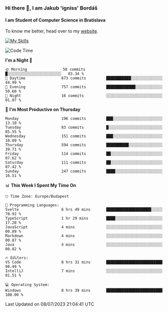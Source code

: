 ### Hi there 👋, I am Jakub 'igniss' Bordáš

#### I am Student of Computer Science in Bratislava
To know me better, head over to my [website](https://bordas.sk).

[![My Skills](https://skillicons.dev/icons?i=js,html,css,figma,svelte,java,kotlin,python,postgresql,typescript,nest,nodejs)](https://bordas.sk)


<!--START_SECTION:waka-->
![Code Time](http://img.shields.io/badge/Code%20Time-1%2C190%20hrs%2053%20mins-blue)

**I'm a Night 🦉** 

```text
🌞 Morning                50 commits          █░░░░░░░░░░░░░░░░░░░░░░░░   03.34 % 
🌆 Daytime                673 commits         ███████████░░░░░░░░░░░░░░   44.99 % 
🌃 Evening                757 commits         █████████████░░░░░░░░░░░░   50.60 % 
🌙 Night                  16 commits          ░░░░░░░░░░░░░░░░░░░░░░░░░   01.07 % 
```
📅 **I'm Most Productive on Thursday** 

```text
Monday                   196 commits         ███░░░░░░░░░░░░░░░░░░░░░░   13.10 % 
Tuesday                  83 commits          █░░░░░░░░░░░░░░░░░░░░░░░░   05.55 % 
Wednesday                151 commits         ███░░░░░░░░░░░░░░░░░░░░░░   10.09 % 
Thursday                 594 commits         ██████████░░░░░░░░░░░░░░░   39.71 % 
Friday                   114 commits         ██░░░░░░░░░░░░░░░░░░░░░░░   07.62 % 
Saturday                 111 commits         ██░░░░░░░░░░░░░░░░░░░░░░░   07.42 % 
Sunday                   247 commits         ████░░░░░░░░░░░░░░░░░░░░░   16.51 % 
```


📊 **This Week I Spent My Time On** 

```text
🕑︎ Time Zone: Europe/Budapest

💬 Programming Languages: 
Svelte                   6 hrs 49 mins       ████████████████████░░░░░   78.92 % 
TypeScript               1 hr 29 mins        ████░░░░░░░░░░░░░░░░░░░░░   17.28 % 
JavaScript               4 mins              ░░░░░░░░░░░░░░░░░░░░░░░░░   00.89 % 
Markdown                 4 mins              ░░░░░░░░░░░░░░░░░░░░░░░░░   00.87 % 
Java                     4 mins              ░░░░░░░░░░░░░░░░░░░░░░░░░   00.82 % 

🔥 Editors: 
VS Code                  8 hrs 31 mins       █████████████████████████   98.49 % 
IntelliJ                 7 mins              ░░░░░░░░░░░░░░░░░░░░░░░░░   01.51 % 

💻 Operating System: 
Windows                  8 hrs 39 mins       █████████████████████████   100.00 % 
```


 Last Updated on 08/07/2023 21:04:41 UTC
<!--END_SECTION:waka-->
